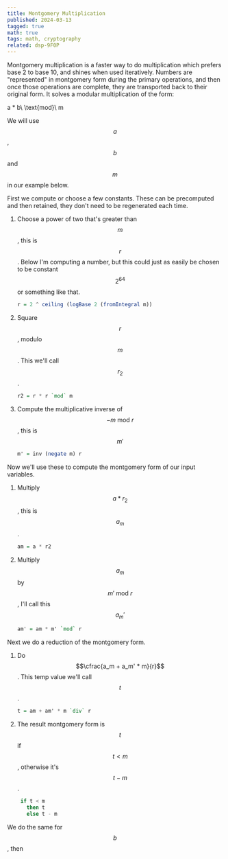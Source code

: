 ```yaml
---
title: Montgomery Multiplication
published: 2024-03-13
tagged: true
math: true
tags: math, cryptography
related: dsp-9F0P
---
```


Montgomery multiplication is a faster way to do multiplication which
prefers base 2 to base 10, and shines when used iteratively. Numbers
are "represented" in montgomery form during the primary operations,
and then once those operations are complete, they are transported back
to their original form. It solves a modular multiplication of the
form:

$$$$
a * b\ \text{mod}\ m
$$$$

We will use $$a$$, $$b$$ and $$m$$ in our example below.

First we compute or choose a few constants. These can be precomputed
and then retained, they don't need to be regenerated each time.

1. Choose a power of two that's greater than $$m$$, this is
   $$r$$. Below I'm computing a number, but this could just as easily
   be chosen to be constant $$2^{64}$$ or something like that.

	```haskell
	r = 2 ^ ceiling (logBase 2 (fromIntegral m))
	```

1. Square $$r$$, modulo $$m$$. This we'll call $$r_2$$.

	```haskell
	r2 = r * r `mod` m
	```

1. Compute the multiplicative inverse of $$-m\ \text{mod}\ r$$, this is
   $$m'$$
   
   ```haskell
   m' = inv (negate m) r
   ```

Now we'll use these to compute the montgomery form of our input
variables.

1. Multiply $$a * r_2$$, this is $$a_m$$.
   ```haskell
   am = a * r2
   ```

1. Multiply $$a_m$$ by $$m'\ \text{mod}\ r$$, I'll call this $$a_m'$$
   ```haskell
   am' = am * m' `mod` r
   ```

Next we do a reduction of the montgomery form.

1. Do $$\cfrac{a_m + a_m' * m}{r}$$. This temp value we'll call $$t$$.
   ```haskell
   t = am + am' * m `div` r
   ```

1. The result montgomery form is $$t$$ if $$t < m$$, otherwise it's $$t - m$$.
   ```haskell
    if t < m
      then t
      else t - m
   ```
   
We do the same for $$b$$, then 
